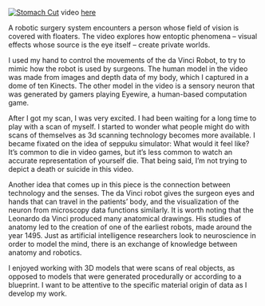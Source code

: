 [![Stomach Cut](http://i.imgur.com/oGJXsK7.png)](https://vimeo.com/142858398 "Stomach Cut")
video [here](https://vimeo.com/142858398)


A robotic surgery system encounters a person whose field of vision is covered with floaters. The video explores how entoptic phenomena – visual effects whose source is the eye itself – create private worlds. 

I used my hand to control the movements of the da Vinci Robot, to try to mimic how the robot is used by surgeons. The human model in the video was made from images and depth data of my body, which I captured in a dome of ten Kinects. The other model in the video is a sensory neuron that was generated by gamers playing Eyewire, a human-based computation game. 
  
After I got my scan, I was very excited. I had been waiting for a long time to play with a scan of myself. I started to wonder what people might do with scans of themselves as 3d scanning technology becomes more available. I became fixated on the idea of seppuku simulator: What would it feel like? It’s common to die in video games, but it’s less common to watch an accurate representation of yourself die. That being said, I’m not trying to depict a death or suicide in this video.

Another idea that comes up in this piece is the connection between technology and the senses. The da Vinci robot gives the surgeon eyes and hands that can travel in the patients’ body, and the visualization of the neuron from microscopy data functions similarly. It is worth noting that the Leonardo da Vinci produced many anatomical drawings. His studies of anatomy led to the creation of one of the earliest robots, made around the year 1495. Just as artificial intelligence researchers look to neuroscience in order to model the mind, there is an exchange of knowledge between anatomy and robotics. 

I enjoyed working with 3D models that were scans of real objects, as opposed to models that were generated procedurally or according to a blueprint. I want to be attentive to the specific material origin of data as I develop my work.
